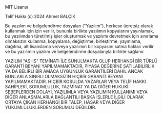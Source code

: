 MIT Lisansı

Telif Hakkı (c) 2024 Ahmet BALÇIK

Bu yazılım ve belgelendirme dosyaları ("Yazılım"), herkese ücretsiz olarak kullanmak için izin verilir, bununla birlikte yazılımın kopyalarını yayınlamak, bu yazılımdan türetilmiş işler oluşturmak ve yazılımı devretmek için sınırlama olmaksızın kullanma, kopyalama, değiştirme, birleştirme, yayınlama, dağıtma, alt lisanslama ve/veya yazılımın bir kopyasını satma hakları verilir ve bu yazılımın yazılım ve belgelendirme dosyalarıyla birlikte sağlanır.

YAZILIM "AS-IS" TEMİNATI İLE SUNULMAKTA OLUP HERHANGİ BİR TÜRLÜ GARANTİ BEYANI YAPILMAMAKTADIR, PİYASA DEĞERİNE SATILABİLİRLİK YA DA BELİRLİ BİR AMACA UYGUNLUK GARANTİLERİ DAHİL ANCAK BUNLARLA SINIRLI OLMAKSIZIN HİÇBİR GARANTİ BEYANI YAPILMAMAKTADIR. HİÇBİR KOŞULDA YAZARLAR VEYA TELİF HAKKI SAHİPLERİ, SORUMLULUK, TAZMİNAT YA DA DİĞER HUKUKİ SEBEPLERDEN DOLAYI, YAZILIMLA VEYA YAZILIMIN KULLANIMI VEYA DİĞER ANLAŞMALARLA BAĞLANTILI BAŞKA İŞLERLE İLGİLİ OLARAK ORTAYA ÇIKAN HERHANGİ BİR TALEP, HASAR VEYA DİĞER YÜKÜMLÜLÜKLERDEN SORUMLU DEĞİLDİR.
